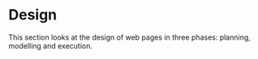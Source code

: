 # Design

This section looks at the design of web pages in three phases: planning, modelling and execution.